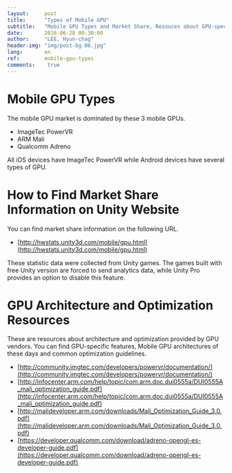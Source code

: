 ```yaml
---
layout:     post
title:      "Types of Mobile GPU"
subtitle:   "Mobile GPU Types and Market Share, Resouces about GPU-specific Architecture and Optimization"
date:       2016-06-28 00:30:00
author:     "LEE, Hyun-chag"
header-img: "img/post-bg-06.jpg"
lang:       en
ref:        mobile-gpu-types
comments:    true
---
```


# Mobile GPU Types

The mobile GPU market is dominated by these 3 mobile GPUs.

* ImageTec PowerVR
* ARM Mali
* Qualcomm Adreno

All iOS devices have ImageTec PowerVR while Android devices have several types of GPU. 

# How to Find Market Share Information on Unity Website

You can find market share information on the following URL. 

* [http://hwstats.unity3d.com/mobile/gpu.html](http://hwstats.unity3d.com/mobile/gpu.html)

These statistic data were collected from Unity games. The games built with free Unity version are forced to send analytics data, while Unity Pro provides an option to disable this feature.

# GPU Architecture and Optimization Resources 

These are resources about architecture and optimization provided by GPU vendors. You can find GPU-specific features, Mobile GPU architectures of these days and common optimization guidelines.

* [http://community.imgtec.com/developers/powervr/documentation/](http://community.imgtec.com/developers/powervr/documentation/)
* [http://infocenter.arm.com/help/topic/com.arm.doc.dui0555a/DUI0555A_mali_optimization_guide.pdf](http://infocenter.arm.com/help/topic/com.arm.doc.dui0555a/DUI0555A_mali_optimization_guide.pdf)
* [http://malideveloper.arm.com/downloads/Mali_Optimization_Guide_3.0.pdf](http://malideveloper.arm.com/downloads/Mali_Optimization_Guide_3.0.pdf)
* [https://developer.qualcomm.com/download/adreno-opengl-es-developer-guide.pdf](https://developer.qualcomm.com/download/adreno-opengl-es-developer-guide.pdf)